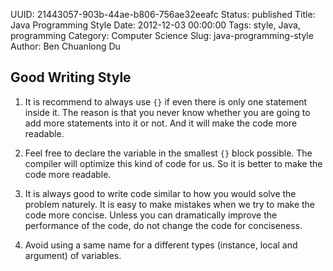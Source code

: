 UUID: 21443057-903b-44ae-b806-756ae32eeafc
Status: published
Title: Java Programming Style
Date: 2012-12-03 00:00:00
Tags: style, Java, programming
Category: Computer Science
Slug: java-programming-style
Author: Ben Chuanlong Du

## Good Writing Style

1. It is recommend to always use `{}` if even there is only one statement inside it. 
The reason is that you never know whether you are going to add more statements into it or not. 
And it will make the code more readable.

2. Feel free to declare the variable in the smallest `{}` block possible. 
The compiler will optimize this kind of code for us. 
So it is better to make the code more readable.

3. It is always good to write code similar to how you would solve the problem naturely. 
It is easy to make mistakes when we try to make the code more concise. 
Unless you can dramatically improve the performance of the code, 
do not change the code for conciseness.

4. Avoid using a same name for a different types (instance, local and argument) of variables.

